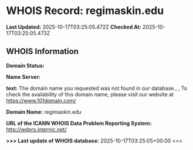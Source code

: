 # WHOIS Record: regimaskin.edu

**Last Updated:** 2025-10-17T03:25:05.472Z
**Checked At:** 2025-10-17T03:25:05.473Z

## WHOIS Information

**Domain Status:** 

**Name Server:** 

**text:** The domain name you requested was not found in our database., , To check the availability of this domain name, please visit our website at https://www.101domain.com/

**Domain Name:** regimaskin.edu

**URL of the ICANN WHOIS Data Problem Reporting System:** http://wdprs.internic.net/

**>>> Last update of WHOIS database:** 2025-10-17T03:25:05+00:00 <<<

